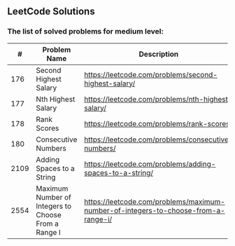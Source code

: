 ## LeetCode Solutions

### The list of solved problems for medium level:

| #    | Problem Name                                        | Description                                                                        | Solution File                                                                                                             | Tests File                                                                                                                        |
|------|-----------------------------------------------------|------------------------------------------------------------------------------------|---------------------------------------------------------------------------------------------------------------------------|-----------------------------------------------------------------------------------------------------------------------------------|
| 176  | Second Highest Salary                               | https://leetcode.com/problems/second-highest-salary/                               | [Second Highest Salary.sql](sql/176.%20Second%20Highest%20Salary/Second%20Highest%20Salary.sql)                           | [test-data.json](sql/176.%20Second%20Highest%20Salary/test/test-data.json)                                                        |
| 177  | Nth Highest Salary                                  | https://leetcode.com/problems/nth-highest-salary/                                  | [Nth Highest Salary.sql](sql/177.%20Nth%20Highest%20Salary/Nth%20Highest%20Salary.sql)                                    | [test-data.json](sql/177.%20Nth%20Highest%20Salary/test/test-data.json)                                                           |
| 178  | Rank Scores                                         | https://leetcode.com/problems/rank-scores/                                         | [Rank Scores.sql](sql/178.%20Rank%20Scores/Rank%20Scores.sql)                                                             | [test-data.json](sql/178.%20Rank%20Scores/test/test-data.json)                                                                    |
| 180  | Consecutive Numbers                                 | https://leetcode.com/problems/consecutive-numbers/                                 | [Consecutive Numbers.sql](sql/180.%20Consecutive%20Numbers/Consecutive%20Numbers.sql)                                     | [test-data.json](sql/180.%20Consecutive%20Numbers/test/test-data.json)                                                            |
| 2109 | Adding Spaces to a String                           | https://leetcode.com/problems/adding-spaces-to-a-string/                           | [AddingSpacesToString.java](src/main/java/com/sinuke/AddingSpacesToString.java)                                           | [AddingSpacesToStringTest.java](src/test/java/com/sinuke/AddingSpacesToStringTest.java)                                           |
| 2554 | Maximum Number of Integers to Choose From a Range I | https://leetcode.com/problems/maximum-number-of-integers-to-choose-from-a-range-i/ | [MaximumNumberOfIntegersToChooseFromRangeI.java](src/main/java/com/sinuke/MaximumNumberOfIntegersToChooseFromRangeI.java) | [MaximumNumberOfIntegersToChooseFromRangeITest.java](src/test/java/com/sinuke/MaximumNumberOfIntegersToChooseFromRangeITest.java) |
